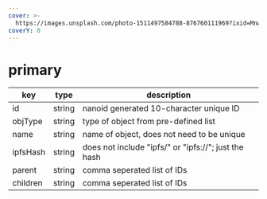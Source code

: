 ```yaml
---
cover: >-
  https://images.unsplash.com/photo-1511497584788-876760111969?ixid=MnwxMjA3fDB8MHxwaG90by1wYWdlfHx8fGVufDB8fHx8&ixlib=rb-1.2.1&auto=format&fit=crop&w=3432&q=80
coverY: 0
---
```


# primary

| key      | type   | description                                          |
| -------- | ------ | ---------------------------------------------------- |
| id       | string | nanoid generated 10-character unique ID              |
| objType  | string | type of object from pre-defined list                 |
| name     | string | name of object, does not need to be unique           |
| ipfsHash | string | does not include "ipfs/" or "ipfs://"; just the hash |
| parent   | string | comma seperated list of IDs                          |
| children | string | comma seperated list of IDs                          |
